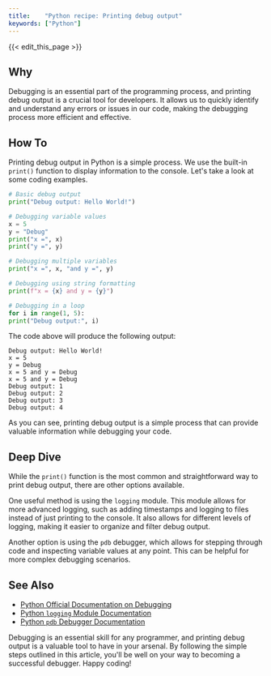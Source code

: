 ```yaml
---
title:    "Python recipe: Printing debug output"
keywords: ["Python"]
---
```


{{< edit_this_page >}}

## Why

Debugging is an essential part of the programming process, and printing debug output is a crucial tool for developers. It allows us to quickly identify and understand any errors or issues in our code, making the debugging process more efficient and effective.

## How To

Printing debug output in Python is a simple process. We use the built-in `print()` function to display information to the console. Let's take a look at some coding examples.

```Python
# Basic debug output
print("Debug output: Hello World!")

# Debugging variable values
x = 5
y = "Debug"
print("x =", x)
print("y =", y)

# Debugging multiple variables
print("x =", x, "and y =", y)

# Debugging using string formatting
print(f"x = {x} and y = {y}")

# Debugging in a loop
for i in range(1, 5):
print("Debug output:", i)
```

The code above will produce the following output:

```
Debug output: Hello World!
x = 5
y = Debug
x = 5 and y = Debug
x = 5 and y = Debug
Debug output: 1
Debug output: 2
Debug output: 3
Debug output: 4
```

As you can see, printing debug output is a simple process that can provide valuable information while debugging your code. 

## Deep Dive

While the `print()` function is the most common and straightforward way to print debug output, there are other options available. 

One useful method is using the `logging` module. This module allows for more advanced logging, such as adding timestamps and logging to files instead of just printing to the console. It also allows for different levels of logging, making it easier to organize and filter debug output.

Another option is using the `pdb` debugger, which allows for stepping through code and inspecting variable values at any point. This can be helpful for more complex debugging scenarios.

## See Also

- [Python Official Documentation on Debugging](https://docs.python.org/3/library/debugging.html)
- [Python `logging` Module Documentation](https://docs.python.org/3/library/logging.html)
- [Python `pdb` Debugger Documentation](https://docs.python.org/3/library/pdb.html)

Debugging is an essential skill for any programmer, and printing debug output is a valuable tool to have in your arsenal. By following the simple steps outlined in this article, you'll be well on your way to becoming a successful debugger. Happy coding!